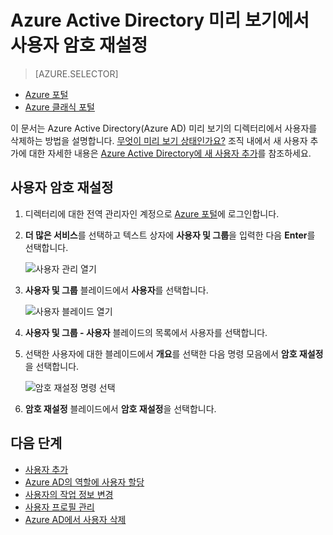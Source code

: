 <properties
	pageTitle="Azure Active Directory 미리 보기에서 사용자 암호 재설정 | Microsoft Azure"
	description="Azure Active Directory에서 사용자 암호를 재설정하는 방법을 설명합니다."
	services="active-directory"
	documentationCenter=""
	authors="curtand"
	manager="femila"
	editor=""/>

<tags
	ms.service="active-directory"
	ms.workload="identity"
	ms.tgt_pltfrm="na"
	ms.devlang="na"
	ms.topic="article"
	ms.date="09/12/2016"
	ms.author="curtand"/>

# Azure Active Directory 미리 보기에서 사용자 암호 재설정

> [AZURE.SELECTOR]
- [Azure 포털](active-directory-users-reset-password-azure-portal.md)
- [Azure 클래식 포털](active-directory-create-users-reset-password.md)

이 문서는 Azure Active Directory(Azure AD) 미리 보기의 디렉터리에서 사용자를 삭제하는 방법을 설명합니다. [무엇이 미리 보기 상태인가요?](active-directory-preview-explainer.md) 조직 내에서 새 사용자 추가에 대한 자세한 내용은 [Azure Active Directory에 새 사용자 추가](active-directory-users-create-azure-portal.md)를 참조하세요.

## 사용자 암호 재설정

1.  디렉터리에 대한 전역 관리자인 계정으로 [Azure 포털](https://portal.azure.com)에 로그인합니다.

2.  **더 많은 서비스**를 선택하고 텍스트 상자에 **사용자 및 그룹**을 입력한 다음 **Enter**를 선택합니다.

    ![사용자 관리 열기](./media/active-directory-users-reset-password-azure-portal/create-users-user-management.png)

3.  **사용자 및 그룹** 블레이드에서 **사용자**를 선택합니다.

    ![사용자 블레이드 열기](./media/active-directory-users-reset-password-azure-portal/create-users-open-users-blade.png)

4. **사용자 및 그룹 - 사용자** 블레이드의 목록에서 사용자를 선택합니다.

5. 선택한 사용자에 대한 블레이드에서 **개요**를 선택한 다음 명령 모음에서 **암호 재설정**을 선택합니다.

    ![암호 재설정 명령 선택](./media/active-directory-users-reset-password-azure-portal/create-users-reset-password-command.png)

6. **암호 재설정** 블레이드에서 **암호 재설정**을 선택합니다.

## 다음 단계

- [사용자 추가](active-directory-users-create-azure-portal.md)
- [Azure AD의 역할에 사용자 할당](active-directory-users-assign-role-azure-portal.md)
- [사용자의 작업 정보 변경](active-directory-users-work-info-azure-portal.md)
- [사용자 프로필 관리](active-directory-users-profile-azure-portal.md)
- [Azure AD에서 사용자 삭제](active-directory-users-delete-user-azure-portal.md)

<!---HONumber=AcomDC_0914_2016-->